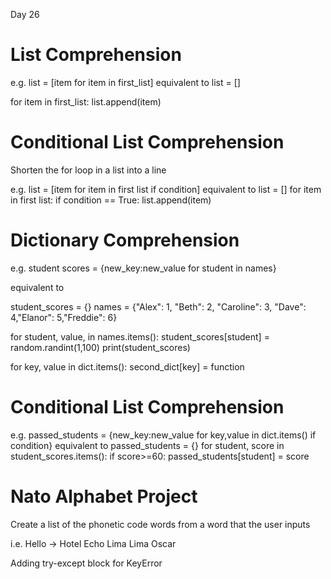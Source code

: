 Day 26
# List Comprehension 

e.g. 
list = [item for item in first_list]
equivalent to 
list = []

for item in first_list:
    list.append(item)


# Conditional List Comprehension

Shorten the for loop in a list into a line

e.g. list = [item for item in first list if condition]
equivalent to 
list = []
for item in first list:
    if condition == True:
        list.append(item)


# Dictionary Comprehension

e.g. student scores = {new_key:new_value for student in names}

equivalent to 

student_scores = {}
names = {"Alex": 1, "Beth": 2, "Caroline": 3, "Dave": 4,"Elanor": 5,"Freddie": 6}

for student, value, in names.items():
    student_scores[student] = random.randint(1,100)
print(student_scores)

for key, value in dict.items():
    second_dict[key] = function

# Conditional List Comprehension

e.g. passed_students = {new_key:new_value for key,value in dict.items() if condition}
equivalent to 
    passed_students = {}
    for student, score in student_scores.items():
        if score>=60:
            passed_students[student] = score

# Nato Alphabet Project

Create a list of the phonetic code words from a word that the user inputs

i.e. Hello -> Hotel Echo Lima Lima Oscar

Adding try-except block for KeyError 